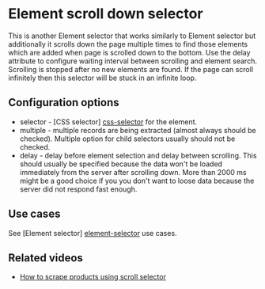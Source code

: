 # Element scroll down selector

This is another Element selector that works similarly to Element selector but
additionally it scrolls down the page multiple times to find those elements
which are added when page is scrolled down to the bottom. Use the delay
attribute to configure waiting interval between scrolling and element search.
Scrolling is stopped after no new elements are found. If the page can scroll
infinitely then this selector will be stuck in an infinite loop.

## Configuration options

 * selector - [CSS selector] [css-selector] for the element.
 * multiple - multiple records are being extracted (almost always should be
 checked). Multiple option for child selectors usually should not be checked.
 * delay - delay before element selection and delay between scrolling. This
 should usually be specified because the data won't be loaded immediately from
 the server after scrolling down. More than 2000 ms might be a good choice if
 you you don't want to loose data because the server did not respond fast enough.

## Use cases
See [Element selector] [element-selector] use cases.

## Related videos

* [How to scrape products using scroll selector]

 [element-selector]: Element%20selector.md
 [css-selector]: ../CSS%20selector.md
[How to scrape products using scroll selector]:
https://www.webscraper.io/how-to-video/element-scroll-selector
